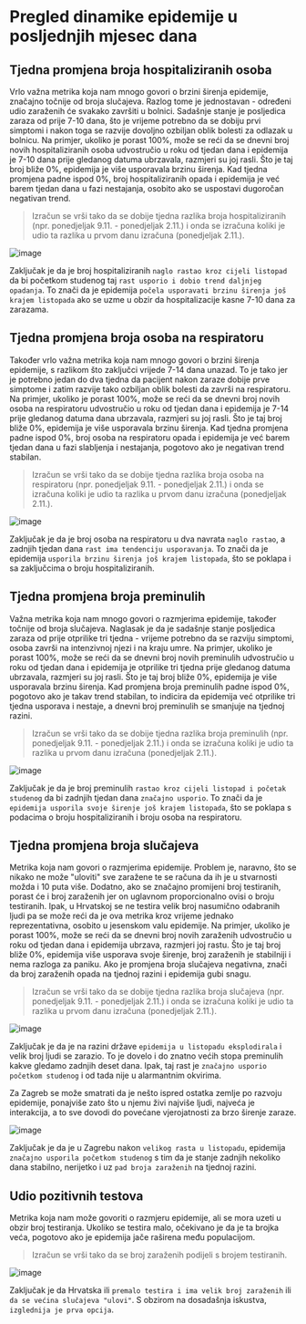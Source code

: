 # Pregled dinamike epidemije u posljednjih mjesec dana

## Tjedna promjena broja hospitaliziranih osoba

Vrlo važna metrika koja nam mnogo govori o brzini širenja epidemije, značajno točnije od broja slučajeva. Razlog tome je jednostavan - određeni udio zaraženih će svakako završiti u bolnici. Sadašnje stanje je posljedica zaraza od prije 7-10 dana, što je vrijeme potrebno da se dobiju prvi simptomi i nakon toga se razvije dovoljno ozbiljan oblik bolesti za odlazak u bolnicu. Na primjer, ukoliko je porast 100%, može se reći da se dnevni broj novih hospitaliziranih osoba udvostručio u roku od tjedan dana i epidemija je 7-10 dana prije gledanog datuma ubrzavala, razmjeri su joj rasli. Što je taj broj bliže 0%, epidemija je više usporavala brzinu širenja. Kad tjedna promjena padne ispod 0%, broj hospitaliziranih opada i epidemija je već barem tjedan dana u fazi nestajanja, osobito ako se uspostavi dugoročan negativan trend.

> Izračun se vrši tako da se dobije tjedna razlika broja hospitaliziranih (npr. ponedjeljak 9.11. - ponedjeljak 2.11.) i onda se izračuna koliki je udio ta razlika u prvom danu izračuna (ponedjeljak 2.11.).

![image](/grafovi/1611_promjena_hospitaliziranih.png)

Zaključak je da je broj hospitaliziranih `naglo rastao kroz cijeli listopad` da bi početkom studenog taj `rast usporio i dobio trend daljnjeg opadanja`. To znači da je epidemija `počela usporavati brzinu širenja još krajem listopada` ako se uzme u obzir da hospitalizacije kasne 7-10 dana za zarazama.

## Tjedna promjena broja osoba na respiratoru

Također vrlo važna metrika koja nam mnogo govori o brzini širenja epidemije, s razlikom što zaključci vrijede 7-14 dana unazad. To je tako jer je potrebno jedan do dva tjedna da pacijent nakon zaraze dobije prve simptome i zatim razvije tako ozbiljan oblik bolesti da završi na respiratoru. Na primjer, ukoliko je porast 100%, može se reći da se dnevni broj novih osoba na respiratoru udvostručio u roku od tjedan dana i epidemija je 7-14 prije gledanog datuma dana ubrzavala, razmjeri su joj rasli. Što je taj broj bliže 0%, epidemija je više usporavala brzinu širenja. Kad tjedna promjena padne ispod 0%, broj osoba na respiratoru opada i epidemija je već barem tjedan dana u fazi slabljenja i nestajanja, pogotovo ako je negativan trend stabilan.

> Izračun se vrši tako da se dobije tjedna razlika broja osoba na respiratoru (npr. ponedjeljak 9.11. - ponedjeljak 2.11.) i onda se izračuna koliki je udio ta razlika u prvom danu izračuna (ponedjeljak 2.11.).

![image](/grafovi/1611_promjena_respirator.png)

Zaključak je da je broj osoba na respiratoru u dva navrata `naglo rastao`, a zadnjih tjedan dana `rast ima tendenciju usporavanja`. To znači da je epidemija `usporila brzinu širenja još krajem listopada`, što se poklapa i sa zaključcima o broju hospitaliziranih.

## Tjedna promjena broja preminulih

Važna metrika koja nam mnogo govori o razmjerima epidemije, također točnije od broja slučajeva. Naglasak je da je sadašnje stanje posljedica zaraza od prije otprilike tri tjedna - vrijeme potrebno da se razviju simptomi, osoba završi na intenzivnoj njezi i na kraju umre. Na primjer, ukoliko je porast 100%, može se reći da se dnevni broj novih preminulih udvostručio u roku od tjedan dana i epidemija je otprilike tri tjedna prije gledanog datuma ubrzavala, razmjeri su joj rasli. Što je taj broj bliže 0%, epidemija je više usporavala brzinu širenja. Kad promjena broja preminulih padne ispod 0%, pogotovo ako je takav trend stabilan, to indicira da epidemija već otprilike tri tjedna usporava i nestaje, a dnevni broj preminulih se smanjuje na tjednoj razini.

> Izračun se vrši tako da se dobije tjedna razlika broja preminulih (npr. ponedjeljak 9.11. - ponedjeljak 2.11.) i onda se izračuna koliki je udio ta razlika u prvom danu izračuna (ponedjeljak 2.11.).

![image](/grafovi/1611_promjena_preminulih.png)

Zaključak je da je broj preminulih `rastao kroz cijeli listopad i početak studenog` da bi zadnjih tjedan dana `značajno usporio`. To znači da je `epidemija usporila svoje širenje još krajem listopada`, što se poklapa s podacima o broju hospitaliziranih i broju osoba na respiratoru.

## Tjedna promjena broja slučajeva

Metrika koja nam govori o razmjerima epidemije. Problem je, naravno, što se nikako ne može "uloviti" sve zaražene te se računa da ih je u stvarnosti možda i 10 puta više. Dodatno, ako se značajno promijeni broj testiranih, porast će i broj zaraženih jer on uglavnom proporcionalno ovisi o broju testiranih. Ipak, u Hrvatskoj se ne testira velik broj nasumično odabranih ljudi pa se može reći da je ova metrika kroz vrijeme jednako reprezentativna, osobito u jesenskom valu epidemije. Na primjer, ukoliko je porast 100%, može se reći da se dnevni broj novih zaraženih udvostručio u roku od tjedan dana i epidemija ubrzava, razmjeri joj rastu. Što je taj broj bliže 0%, epidemija više usporava svoje širenje, broj zaraženih je stabilniji i nema razloga za paniku. Ako je promjena broja slučajeva negativna, znači da broj zaraženih opada na tjednoj razini i epidemija gubi snagu.

> Izračun se vrši tako da se dobije tjedna razlika broja slučajeva (npr. ponedjeljak 9.11. - ponedjeljak 2.11.) i onda se izračuna koliki je udio ta razlika u prvom danu izračuna (ponedjeljak 2.11.).

![image](/grafovi/1611_promjena_slucajeva_ukupno.png)

Zaključak je da je na razini države `epidemija u listopadu eksplodirala` i velik broj ljudi se zarazio. To je dovelo i do znatno većih stopa preminulih kakve gledamo zadnjih deset dana. Ipak, taj rast je `značajno usporio početkom studenog` i od tada nije u alarmantnim okvirima.

Za Zagreb se može smatrati da je nešto ispred ostatka zemlje po razvoju epidemije, ponajviše zato što u njemu živi najviše ljudi, najveća je interakcija, a to sve dovodi do povećane vjerojatnosti za brzo širenje zaraze.

![image](/grafovi/1611_promjena_slucajeva_zg.png)

Zaključak je da je u Zagrebu nakon `velikog rasta u listopadu`, epidemija `značajno usporila početkom studenog` s tim da je stanje zadnjih nekoliko dana stabilno, nerijetko i uz `pad broja zaraženih` na tjednoj razini.

## Udio pozitivnih testova

Metrika koja nam može govoriti o razmjeru epidemije, ali se mora uzeti u obzir broj testiranja. Ukoliko se testira malo, očekivano je da je ta brojka veća, pogotovo ako je epidemija jače raširena među populacijom. 

> Izračun se vrši tako da se broj zaraženih podijeli s brojem testiranih.

![image](/grafovi/1611_udio_pozitivnih_testova.png)

Zaključak je da Hrvatska ili `premalo testira i ima velik broj zaraženih` ili `da se većina slučajeva "ulovi"`. S obzirom na dosadašnja iskustva, `izglednija je prva opcija`.
